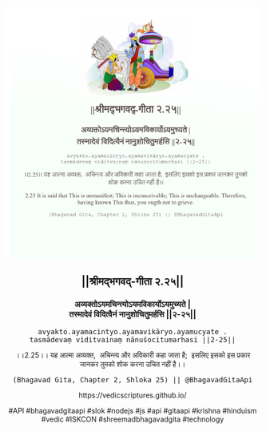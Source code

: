 <img src="../../asset/BG_2_25.png"/>
<center><h2>||श्रीमद्‍भगवद्‍-गीता २.२५||</h2>
<h3>अव्यक्तोऽयमचिन्त्योऽयमविकार्योऽयमुच्यते |<br/>तस्मादेवं विदित्वैनं नानुशोचितुमर्हसि ||२-२५||</h3>
<pre>avyakto.ayamacintyo.ayamavikāryo.ayamucyate .<br/>tasmādevaṃ viditvainaṃ nānuśocitumarhasi ||2-25||</pre>
<p>।।2.25।। यह आत्मा अव्यक्त,  अचिन्त्य और अविकारी कहा जाता है;  इसलिए इसको इस प्रकार जानकर तुमको शोक करना उचित नहीं है।।</p>
<pre>(Bhagavad Gita, Chapter 2, Shloka 25) || @BhagavadGitaApi</pre><p>https://vedicscriptures.github.io/</p><p>#API #bhagavadgitaapi #slok #nodejs #js #api #gitaapi #krishna #hinduism #vedic #ISKCON #shreemadbhagavadgita #technology</p></center>